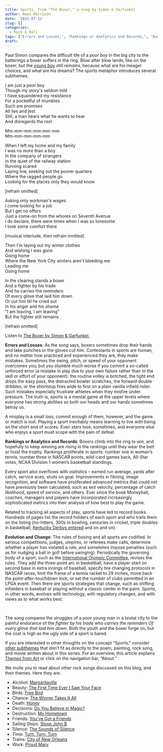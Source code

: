 ```yaml
---
title: Sports, from "The Boxer," a song by Simon & Garfunkel
author: Rees Morrison
date: '2021-07-12'
slug: []
categories:
  - Rock & Roll
tags: ["Errors and Losses,", "Rankings or Analytics and Records,", "Evolution and Change,",]
draft:
---
```


Paul Simon compares the difficult life of a *poor boy* in the big city to the batterings a boxer suffers in the ring.  Blow after blow lands, like on the boxer, but the [young boy](Athlete) *still remains*, because what are his meager choices, and what are his dreams?  The sports metaphor introduces several subthemes.

<!--more-->

I am just a poor boy  
Though my story's seldom told  
I have squandered my resistance  
For a pocketful of mumbles  
Such are promises  
All lies and jest  
Still, a man hears what he wants to hear  
And disregards the rest  

Mm-mm-mm-mm-mm-mm  
Mm-mm-mm-mm-mm  

When I left my home and my family  
I was no more than a boy  
In the company of strangers  
In the quiet of the railway station  
Running scared  
Laying low, seeking out the poorer quarters  
Where the ragged people go  
Looking for the places only they would know  

[refrain omitted]  

Asking only workman's wages  
I come looking for a job  
But I get no offers  
Just a come-on from the whores on Seventh Avenue  
I do declare, there were times when I was so lonesome  
I took some comfort there  

[musical interlude, then refrain omitted]  

Then I'm laying out my winter clothes  
And wishing I was gone  
Going home  
Where the New York City winters aren't bleeding me  
Leading me  
Going home  

In the clearing stands a boxer  
And a fighter by his trade  
And he carries the reminders  
Of every glove that laid him down  
Or cut him till he cried out  
In his anger and his shame  
"I am leaving, I am leaving"  
But the fighter still remains  

[refrain omitted]  

Listen to [The Boxer by Simon & Garfunkel.](https://www.youtube.com/watch?v=l3LFML_pxlY)

**Errors and Losses**: As the song says, boxers sometimes drop their hands and take punches or the gloves *cut him*.  Contestants in sports are human, and no matter how practiced and experienced they are, they make mistakes.  Sometimes the swing, pitch, or speed of your opponent overcomes you; but you stumble much worse if you commit a so-called unforced error (a mistake in play due to your own failure rather than to the skill or effort of your opponent): the routine volley is botched, the tight end drops the easy pass, the distracted bowler scratches, the forward double dribbles, or the shortstop fires wide to first on a plain vanilla infield roller. Such mistakes especially frustrate athletes when they misfire under pressure. The truth is, sports is a mental game at the upper levels where everyone has strong abilities so both our heads and our hands sometimes betray us.  

A misplay is a small loss; commit enough of them, however, and the game or match is lost.  Playing a sport inevitably means learning to live with being on the short end of scores.  Even stars lose, sometimes, and everyone else who enjoys a sport must scope with the pain of defeat.

**Rankings or Analytics and Records**: Boxers climb into the ring to win, and hopefully to keep winning are rising in the rankings until they wear the belt or hoist the trophy.  Rankings proliferate in sports: number one in woman’s tennis, number three in NASCAR points, wild-card games back, All-Star votes, NCAA Division 1 women’s basketball standings.

Every sport also overflows with statistics – earned run average, yards after catch, service aces, shots on goal.  Improvements in filming, image recognition, and software have proliferated advanced metrics that could not have previously been calculated, such as exit velocity, percentage of catch likelihood, speed of service, and others. Ever since the book Moneyball, coaches, managers and players have incorporated increasingly sophisticated metrics into their analysis of how best to play the game.   

Related to tracking all aspects of play, sports have led to record books.  Hundreds of pages list the record holders of each sport and who trails them on the listing (no-hitters, 300s in bowling, centuries in cricket, triple doubles in basketball, [Kentucky Derbys entered](Degas) and on and on).  

**Evolution and Change**: The rules of boxing and all sports are codified.  In serious competitions, judges, umpires, or referees make calls, determine whether a player has violated a rule, and sometimes impose penalties (such as for nudging a ball in golf before swinging).  Periodically the governing body of a sport, such as the [International Olympic Committee](Chariots), revises the rules.  They add the three-point arc in basketball, have a player start on second base in extra innings of baseball, specify tire changing protocols in NASCAR races, limit the frame of a tennis racket to 29 inches, move back the point-after-touchdown kick, or set the number of clubs permitted in an LPGA event.  Then there are sports strategies that change, such as shifting infielders in baseball or playing without a classic center in the paint. Sports, in other words, evolves with technology, with regulatory changes, and with views as to what works best. 

&nbsp;

The song compares the struggles of a poor young man in a brutal city to the painful endurance of the *fighter by his trade* who *carries the reminders Of every glove that laid him down*.  Both the youth and the boxer forge on, but the cost is high as the ugly side of a sport is bared.

If you are interested in other thoughts on the concept “Sports,” consider [other subthemes](     ) that don’t fit as directly to the poem, painting, rock song, and movie written about in this series.  For an overview, this article explains [Themes from Art](http://bit.ly/3sRXopI) or click on the navigation bar, “About.”

We invite you to read about other rock songs discussed on this blog, and their themes.  Here they are: 

* Alcohol: [Margaritaville](https://themesfromart.com/post/2021-02-01-alcohol-margaritaville-buffet/alcoholmargarita/)
* Beauty: [The First Time Ever I Saw Your Face](https://themesfromart.com/post/2021-04-21-beautyflack/beautyflack/)
* Birds: [Free Bird]( https://themesfromart.com/post/2021-06-07-birds-free-bird-a-song-by-lynyrd-skynyrd/birdsfreebird/)
* Chance: [The Winner Takes It All](https://themesfromart.com/post/2021-03-14-chancechurch/chancechurch/)
* Death: [Honey](https://themesfromart.com/post/2021-05-03-death-from-honey-sung-by-bobby-goldsboro/deathhoney/)
* Decisions: [Do You Believe in Magic?](https://themesfromart.com/post/2021-02-08-decisions-from-do-you-believe-in-magic-a-song-by-the-lovin-spoonful/decisionsmagicspoonful/)
* Destruction:	[My Hometown](https://themesfromart.com/post/2021-02-18-destruction-from-my-hometown-a-rock-ballad-by-bruce-springsteen/destructhometown/)
* Friends: [You've Got a Friends](https://themesfromart.com/post/2021-06-20-friends-you-ve-got-a-friend-a-song-by-carol-king-sung-by-james-taylor/friendstaylor/)
* Sailing Ships: [Sloop John B](https://themesfromart.com/post/2021-06-27-sailingships-from-sloop-john-b-a-rock-song-by-the-beach-boys/sailingshipsjohnb/)
* Silence: [The Sounds of Silence](https://themesfromart.com/post/2021-04-08-silencesounds/silencesounds/)
* Time:	[Turn, Turn, Turn](https://themesfromart.com/post/2021-03-08-time-from-turn-turn-turn-by-the-byrds/timeturnturn/)
* Trains: [City of New Orleans](https://themesfromart.com/post/2021-05-10-trainsorleans/trainsorleans/)
* Work:	 [Proud Mary](https://themesfromart.com/post/2021-02-26-workproud/workproud/)